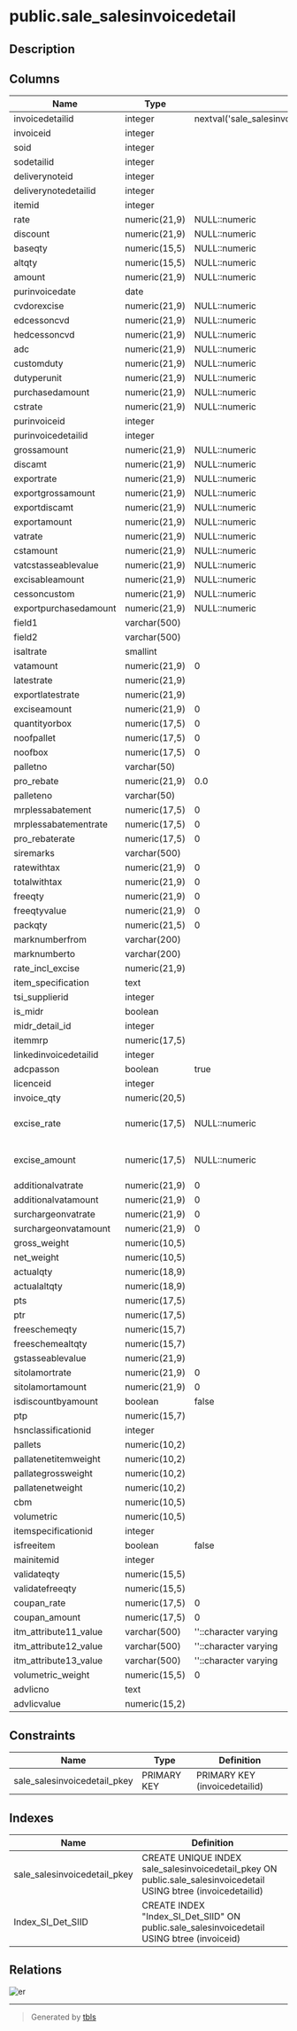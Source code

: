 # public.sale_salesinvoicedetail

## Description

## Columns

| Name | Type | Default | Nullable | Children | Parents | Comment |
| ---- | ---- | ------- | -------- | -------- | ------- | ------- |
| invoicedetailid | integer | nextval('sale_salesinvoicedetail_invoicedetailid_seq'::regclass) | false |  |  |  |
| invoiceid | integer |  | true |  |  |  |
| soid | integer |  | true |  |  |  |
| sodetailid | integer |  | true |  |  |  |
| deliverynoteid | integer |  | true |  |  |  |
| deliverynotedetailid | integer |  | true |  |  |  |
| itemid | integer |  | true |  |  |  |
| rate | numeric(21,9) | NULL::numeric | true |  |  |  |
| discount | numeric(21,9) | NULL::numeric | true |  |  |  |
| baseqty | numeric(15,5) | NULL::numeric | true |  |  |  |
| altqty | numeric(15,5) | NULL::numeric | true |  |  |  |
| amount | numeric(21,9) | NULL::numeric | true |  |  |  |
| purinvoicedate | date |  | true |  |  |  |
| cvdorexcise | numeric(21,9) | NULL::numeric | true |  |  |  |
| edcessoncvd | numeric(21,9) | NULL::numeric | true |  |  |  |
| hedcessoncvd | numeric(21,9) | NULL::numeric | true |  |  |  |
| adc | numeric(21,9) | NULL::numeric | true |  |  |  |
| customduty | numeric(21,9) | NULL::numeric | true |  |  |  |
| dutyperunit | numeric(21,9) | NULL::numeric | true |  |  |  |
| purchasedamount | numeric(21,9) | NULL::numeric | true |  |  |  |
| cstrate | numeric(21,9) | NULL::numeric | true |  |  |  |
| purinvoiceid | integer |  | true |  |  |  |
| purinvoicedetailid | integer |  | true |  |  |  |
| grossamount | numeric(21,9) | NULL::numeric | true |  |  |  |
| discamt | numeric(21,9) | NULL::numeric | true |  |  |  |
| exportrate | numeric(21,9) | NULL::numeric | true |  |  |  |
| exportgrossamount | numeric(21,9) | NULL::numeric | true |  |  |  |
| exportdiscamt | numeric(21,9) | NULL::numeric | true |  |  |  |
| exportamount | numeric(21,9) | NULL::numeric | true |  |  |  |
| vatrate | numeric(21,9) | NULL::numeric | true |  |  |  |
| cstamount | numeric(21,9) | NULL::numeric | true |  |  |  |
| vatcstasseablevalue | numeric(21,9) | NULL::numeric | true |  |  |  |
| excisableamount | numeric(21,9) | NULL::numeric | true |  |  |  |
| cessoncustom | numeric(21,9) | NULL::numeric | true |  |  |  |
| exportpurchasedamount | numeric(21,9) | NULL::numeric | true |  |  |  |
| field1 | varchar(500) |  | true |  |  |  |
| field2 | varchar(500) |  | true |  |  |  |
| isaltrate | smallint |  | true |  |  |  |
| vatamount | numeric(21,9) | 0 | true |  |  |  |
| latestrate | numeric(21,9) |  | true |  |  |  |
| exportlatestrate | numeric(21,9) |  | true |  |  |  |
| exciseamount | numeric(21,9) | 0 | true |  |  |  |
| quantityorbox | numeric(17,5) | 0 | true |  |  |  |
| noofpallet | numeric(17,5) | 0 | true |  |  |  |
| noofbox | numeric(17,5) | 0 | true |  |  |  |
| palletno | varchar(50) |  | true |  |  |  |
| pro_rebate | numeric(21,9) | 0.0 | true |  |  |  |
| palleteno | varchar(50) |  | true |  |  |  |
| mrplessabatement | numeric(17,5) | 0 | true |  |  |  |
| mrplessabatementrate | numeric(17,5) | 0 | true |  |  |  |
| pro_rebaterate | numeric(17,5) | 0 | true |  |  |  |
| siremarks | varchar(500) |  | true |  |  |  |
| ratewithtax | numeric(21,9) | 0 | true |  |  |  |
| totalwithtax | numeric(21,9) | 0 | true |  |  |  |
| freeqty | numeric(21,9) | 0 | true |  |  |  |
| freeqtyvalue | numeric(21,9) | 0 | true |  |  |  |
| packqty | numeric(21,5) | 0 | true |  |  |  |
| marknumberfrom | varchar(200) |  | true |  |  |  |
| marknumberto | varchar(200) |  | true |  |  |  |
| rate_incl_excise | numeric(21,9) |  | true |  |  |  |
| item_specification | text |  | true |  |  |  |
| tsi_supplierid | integer |  | true |  |  |  |
| is_midr | boolean |  | true |  |  |  |
| midr_detail_id | integer |  | true |  |  |  |
| itemmrp | numeric(17,5) |  | true |  |  |  |
| linkedinvoicedetailid | integer |  | true |  |  |  |
| adcpasson | boolean | true | true |  |  |  |
| licenceid | integer |  | true |  |  |  |
| invoice_qty | numeric(20,5) |  | true |  |  |  |
| excise_rate | numeric(17,5) | NULL::numeric | true |  |  | For Item Excise Ledger |
| excise_amount | numeric(17,5) | NULL::numeric | true |  |  | For Item Excise Ledger |
| additionalvatrate | numeric(21,9) | 0 | true |  |  |  |
| additionalvatamount | numeric(21,9) | 0 | true |  |  |  |
| surchargeonvatrate | numeric(21,9) | 0 | true |  |  |  |
| surchargeonvatamount | numeric(21,9) | 0 | true |  |  |  |
| gross_weight | numeric(10,5) |  | true |  |  |  |
| net_weight | numeric(10,5) |  | true |  |  |  |
| actualqty | numeric(18,9) |  | true |  |  |  |
| actualaltqty | numeric(18,9) |  | true |  |  |  |
| pts | numeric(17,5) |  | true |  |  |  |
| ptr | numeric(17,5) |  | true |  |  |  |
| freeschemeqty | numeric(15,7) |  | true |  |  |  |
| freeschemealtqty | numeric(15,7) |  | true |  |  |  |
| gstasseablevalue | numeric(21,9) |  | true |  |  |  |
| sitolamortrate | numeric(21,9) | 0 | true |  |  |  |
| sitolamortamount | numeric(21,9) | 0 | true |  |  |  |
| isdiscountbyamount | boolean | false | true |  |  |  |
| ptp | numeric(15,7) |  | true |  |  |  |
| hsnclassificationid | integer |  | true |  |  |  |
| pallets | numeric(10,2) |  | true |  |  |  |
| pallatenetitemweight | numeric(10,2) |  | true |  |  |  |
| pallategrossweight | numeric(10,2) |  | true |  |  |  |
| pallatenetweight | numeric(10,2) |  | true |  |  |  |
| cbm | numeric(10,5) |  | true |  |  |  |
| volumetric | numeric(10,5) |  | true |  |  |  |
| itemspecificationid | integer |  | true |  |  |  |
| isfreeitem | boolean | false | true |  |  |  |
| mainitemid | integer |  | true |  |  |  |
| validateqty | numeric(15,5) |  | true |  |  |  |
| validatefreeqty | numeric(15,5) |  | true |  |  |  |
| coupan_rate | numeric(17,5) | 0 | true |  |  |  |
| coupan_amount | numeric(17,5) | 0 | true |  |  |  |
| itm_attribute11_value | varchar(500) | ''::character varying | true |  |  |  |
| itm_attribute12_value | varchar(500) | ''::character varying | true |  |  |  |
| itm_attribute13_value | varchar(500) | ''::character varying | true |  |  |  |
| volumetric_weight | numeric(15,5) | 0 | true |  |  |  |
| advlicno | text |  | true |  |  |  |
| advlicvalue | numeric(15,2) |  | true |  |  |  |

## Constraints

| Name | Type | Definition |
| ---- | ---- | ---------- |
| sale_salesinvoicedetail_pkey | PRIMARY KEY | PRIMARY KEY (invoicedetailid) |

## Indexes

| Name | Definition |
| ---- | ---------- |
| sale_salesinvoicedetail_pkey | CREATE UNIQUE INDEX sale_salesinvoicedetail_pkey ON public.sale_salesinvoicedetail USING btree (invoicedetailid) |
| Index_SI_Det_SIID | CREATE INDEX "Index_SI_Det_SIID" ON public.sale_salesinvoicedetail USING btree (invoiceid) |

## Relations

![er](public.sale_salesinvoicedetail.svg)

---

> Generated by [tbls](https://github.com/k1LoW/tbls)

